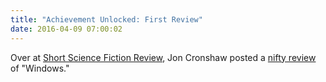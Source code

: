 ```yaml
---
title: "Achievement Unlocked: First Review"
date: 2016-04-09 07:00:02
---
```


Over at [Short Science Fiction Review](https://audioboom.com/channel/ssfr), Jon Cronshaw posted a [nifty review](https://joncronshaw.com/2016/04/08/beth-goder-windows-2016/) of "Windows."
